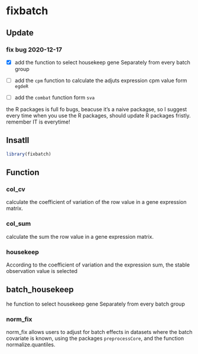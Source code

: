 
<!-- README.md is generated from README.Rmd. Please edit that file -->

# fixbatch

<!-- badges: start -->
<!-- badges: end -->

## Update

### fix bug 2020-12-17

-   [x] add the function to select housekeep gene Separately from every
    batch group

-   [ ] add the `cpm` function to calculate the adjuts expression cpm
    value form `egdeR`

-   [ ] add the `combat` function form `sva`

the R packages is full fo bugs, beacuse it’s a naive packagse, so I
suggest every time when you use the R packages, should update R packages
fristly. remember IT is everytime!

## Insatll

``` r
library(fixbatch)
```

## Function

### col\_cv

calculate the coefficient of variation of the row value in a gene
expression matrix.

### col\_sum

calculate the sum the row value in a gene expression matrix.

### housekeep

According to the coefficient of variation and the expression sum, the
stable observation value is selected

## batch\_housekeep

he function to select housekeep gene Separately from every batch group

### norm\_fix

norm\_fix allows users to adjust for batch effects in datasets where the
batch covariate is known, using the packages `preprocessCore`, and the
function normalize.quantiles.
